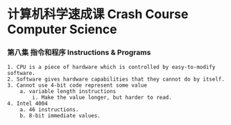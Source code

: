 # 计算机科学速成课 Crash Course Computer Science

### 第八集 指令和程序 Instructions & Programs

```
1. CPU is a piece of hardware which is controlled by easy-to-modify software. 
2. Software gives hardware capabilities that they cannot do by itself. 
3. Cannot use 4-bit code represent some value 
	a. variable length instructions 
		i. Make the value longer, but harder to read. 
4. Intel 4004 
	a. 46 instructions. 
	b. 8-bit immediate values. 
```

